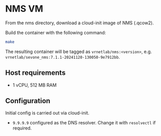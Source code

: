 # NMS VM

From the nms directory, download a cloud-init image of NMS (.qcow2).

Build the container with the following command:

```bash
make
```

The resulting container will be tagged as `vrnetlab/nms:<version>`, e.g. `vrnetlab/sevone_nms:7.1.1-20241120-130050-9e7912bb`.

## Host requirements

* 1 vCPU, 512 MB RAM

## Configuration

Initial config is carried out via cloud-init.

* `9.9.9.9` configured as the DNS resolver. Change it with `resolvectl` if required.
